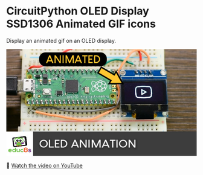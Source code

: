 # CircuitPython OLED Display SSD1306 Animated GIF icons
 Display an animated gif on an OLED display.

<p align="center">
  <img src="preview.jpg" alt="Animations on OLED" width="800">
</p>

🎥 [Watch the video on YouTube](https://youtu.be/WqyBWcjs_oY)
